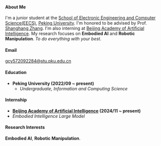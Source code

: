#### About Me

I'm a junior student at the [School of Electronic Engineering and Computer Science(EECS)](https://eecs.pku.edu.cn/), [Peking University](https://english.pku.edu.cn/). I'm honored to be advised by Prof. [Shanghang Zhang](https://www.shanghangzhang.com/). I'm also interning at [Beijing Academy of Artificial Intelligence](https://www.baai.ac.cn/). My research focuses on **Embodied AI** and  **Robotic Manipulation**. *To do everything with your best.*

#### Email

gcy572092284@stu.pku.edu.cn

#### Education

* **Peking University (2022/09 ~ present)**
  * *Undergraduate, Information and Computing Science*

#### Internship

* **[Beijing Academy of Artificial Intelligence](https://www.baai.ac.cn/) (2024/11 ~ present)**
* *Embodied Intelligence Large Model*

#### Research Interests

**Embodied AI**, **Robotic Manipulation**.
